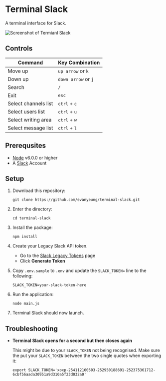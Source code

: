 # Terminal Slack
A terminal interface for Slack.

![Screenshot of Termianl Slack](screen-shot.png)

## Controls
| Command | Key Combination |
| ------- | --------------- |
| Move up | `up arrow` or `k` |
| Down up | `down arrow` or `j` |
| Search | `/` |
| Exit | `esc` |
| Select channels list | `ctrl` + `c` |
| Select users list | `ctrl` + `u` |
| Select writing area | `ctrl` + `w` |
| Select message list | `ctrl` + `l` |
 
## Prerequsites
 - [Node](https://nodejs.org/en/) v6.0.0 or higher
 - A [Slack](https://slack.com/) Account

## Setup
1. Download this repository:

	```
	git clone https://github.com/evanyeung/terminal-slack.git
	```

2. Enter the directory:

	```
	cd terminal-slack
	```

3. Install the package:

	```
	npm install
	```
	
4. Create your Legacy Slack API token.

	- Go to the [Slack Legacy Tokens](https://api.slack.com/custom-integrations/legacy-tokens) page
	- Click **Generate Token**

5. Copy `.env.sample` to `.env` and update the `SLACK_TOKEN=` line to the following:

	```
	SLACK_TOKEN=your-slack-token-here
	```

6. Run the application: 

	```
	node main.js
	```
	
7. Terminal Slack should now launch.

## Troubleshooting
 - **Terminal Slack opens for a second but then closes again**

 	This might be due to your `SLACK_TOKEN` not being recognised. Make sure the put your `SLACK_TOKEN` between the two single quotes when exporting it:
 	
 	```
 	export SLACK_TOKEN='xoxp-254112160503-252950188691-252375361712-6cbf56aada30951a9d310a5f23d032a0'
 	```
